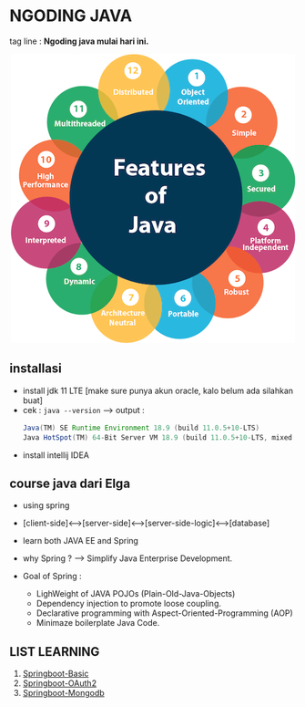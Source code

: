 # NGODING JAVA 
tag line : **Ngoding java mulai hari ini.**

<p align="center">
<img src="./img/java-features.png">
</p>


## installasi
* install jdk 11 LTE [make sure punya akun oracle, kalo belum ada silahkan buat]
* cek : `java --version` --> output : 
    ```java 11.0.5 2019-10-15 LTS
    Java(TM) SE Runtime Environment 18.9 (build 11.0.5+10-LTS)
    Java HotSpot(TM) 64-Bit Server VM 18.9 (build 11.0.5+10-LTS, mixed mode)
    ```
* install intellij IDEA

## course java dari Elga
* using spring
* [client-side]<-->[server-side]<-->[server-side-logic]<-->[database]
* learn both JAVA EE and Spring

* why Spring ? --> Simplify Java Enterprise Development.
* Goal of Spring :
   * LighWeight of JAVA POJOs (Plain-Old-Java-Objects)
   * Dependency injection to promote loose coupling.
   * Declarative programming with Aspect-Oriented-Programming (AOP) 
   * Minimaze boilerplate Java Code.

## LIST LEARNING
1. [Springboot-Basic](./Springboot-basic/readme.md)
2. [Springboot-OAuth2](./Springboot-oauth/readme.md)
3. [Springboot-Mongodb](./Springboot-mongodb/readme.md)